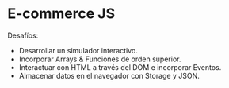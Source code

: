 # E-commerce JS

Desafíos:
- Desarrollar un simulador interactivo.
- Incorporar Arrays & Funciones de orden superior.
- Interactuar con HTML a través del DOM e incorporar Eventos.
- Almacenar datos en el navegador con Storage y JSON.

